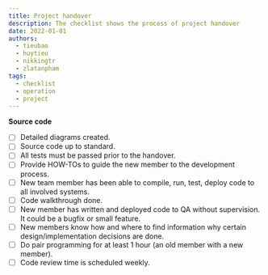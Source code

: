 ```yaml
---
title: Project handover
description: The checklist shows the process of project handover
date: 2022-01-01
authors:
  - tieubao
  - huytieu
  - nikkingtr
  - zlatanpham
tags:
  - checklist
  - operation
  - project
---
```


**Source code**

- [ ] Detailed diagrams created.
- [ ] Source code up to standard.
- [ ] All tests must be passed prior to the handover.
- [ ] Provide HOW-TOs to guide the new member to the development process.
- [ ] New team member has been able to compile, run, test, deploy code to all involved systems.
- [ ] Code walkthrough done.
- [ ] New member has written and deployed code to QA without supervision. It could be a bugfix or small feature.
- [ ] New members know how and where to find information why certain design/implementation decisions are done.
- [ ] Do pair programming for at least 1 hour (an old member with a new member).
- [ ] Code review time is scheduled weekly.
